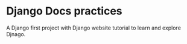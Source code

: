 # Django Docs practices
A Django first project with Django website tutorial to learn and explore Djnago. 
